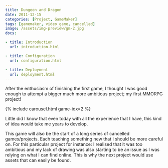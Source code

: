 ```yaml
---
title: Dungeon and Dragon
date: 2011-12-15
categories: [Project, GameMaker]
tags: [gamemaker, video game, cancelled]
image: /assets/img-preview/gm-2.jpg
docs:

- title: Introduction
  url: introduction.html

- title: Configuration
  url: configuration.html

- title: Deployment
  url: deployment.html
---
```


After the enthusiasm of finishing the first game,
I thought I was good enough to attempt a bigger much more ambitious project;
my first MMORPG project!

{% include carousel.html game-idx=2 %}


Little did I know that even today with all the experience that I have,
this kind of idea would take me years to develop.

This game will also be the start of a long series of cancelled games/projects.
Each teaching something new that I should be more careful on.
For this particular project for instance: 
I realised that it was too ambitious and 
my lack of drawing was also starting to be an issue as I was relying on what I can find online.
This is why the next project would use assets that can easily be found.
